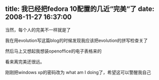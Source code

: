 title: 我已经把fedora 10配置的几近“完美“了
date: 2008-11-27 16:37:00
---

当然，每个人的完美不一样就是了

我在用evolution写这篇blog的时候发现我应该把evolution的拼写检查关了

然后马上又想起我想装openoffice的电子表格来的

看来离完美还很远。

刚刚把windows xp的密码改为 what am I doing了，希望这可以警醒我自己